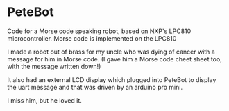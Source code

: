 # PeteBot
Code for a Morse code speaking robot, based on NXP's LPC810 microcontroller.
Morse code is implemented on the LPC810

I made a robot out of brass for my uncle who was dying of cancer with a message for him in Morse code.
(I gave him  a Morse code cheet sheet too, with the message written down!)

It also had an external LCD display which plugged into PeteBot to display the uart message and that was driven by an arduino pro mini.

I miss him, but he loved it.
